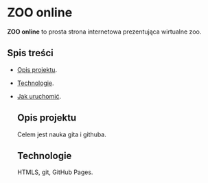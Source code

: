 # ZOO online
**ZOO online** to prosta strona internetowa prezentująca wirtualne zoo.

## Spis treści
- [Opis projektu](#opis-projektu).
- [Technologie](#technologie).
- [Jak uruchomić](#jak-uruchomić).

  ## Opis projektu
  Celem jest nauka gita i githuba.

  ## Technologie
  HTMLS, git, GitHub Pages.
